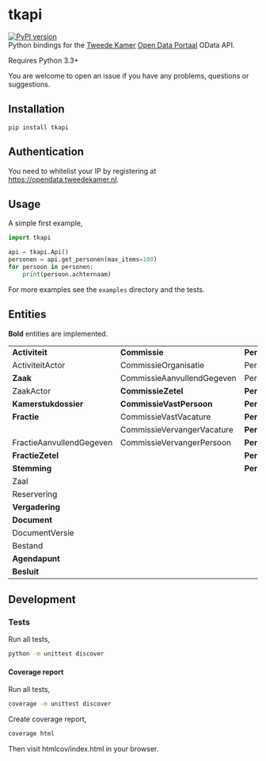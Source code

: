 # tkapi
[![PyPI version](https://badge.fury.io/py/tkapi.svg)](https://badge.fury.io/py/tkapi)  
Python bindings for the [Tweede Kamer](https://tweedekamer.nl) [Open Data Portaal](https://opendata.tweedekamer.nl) OData API.

Requires Python 3.3+

You are welcome to open an issue if you have any problems, questions or suggestions.

## Installation
```
pip install tkapi
```

## Authentication
You need to whitelist your IP by registering at https://opendata.tweedekamer.nl.

## Usage
A simple first example,
```python
import tkapi

api = tkapi.Api()
personen = api.get_personen(max_items=100)
for persoon in personen:
    print(persoon.achternaam)
```

For more examples see the `examples` directory and the tests.

## Entities
**Bold** entities are implemented.

|                            |                            |                              |
|----------------------------|----------------------------|------------------------------|
| **Activiteit**             | **Commissie**              | **Persoon**                  |
| ActiviteitActor            | CommissieOrganisatie       | PersoonAdres                 |
| **Zaak**                   | CommissieAanvullendGegeven | PersoonContactinformatie     |
| ZaakActor                  | **CommissieZetel**         | **PersoonGeschenk**          |
| **Kamerstukdossier**       | **CommissieVastPersoon**   | **PersoonLoopbaan**          |
| **Fractie**                | CommissieVastVacature      | **PersoonNevenfunctie**      |
|                            | CommissieVervangerVacature | **PersoonNevenfunctieInkomsten** |
| FractieAanvullendGegeven   | CommissieVervangerPersoon  | **PersoonOnderwijs**         |
| **FractieZetel**           |                            | **PersoonReis**              |
| **Stemming**               |                            | **PersoonFunctie**           |
| Zaal                       |                            |                              |
| Reservering                |                            |                              |
| **Vergadering**            |                            |                              |
| **Document**               |                            |                              |
| DocumentVersie             |                            |                              |
| Bestand                    |                            |                              |
| **Agendapunt**             |                            |                              |
| **Besluit**                |                            |                              |

## Development

### Tests

Run all tests,
```bash
python -m unittest discover
```

#### Coverage report

Run all tests,
```bash
coverage -m unittest discover
```

Create coverage report,
```bash
coverage html
```
Then visit htmlcov/index.html in your browser.
